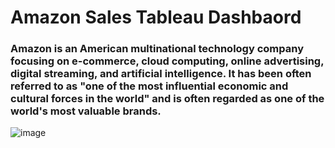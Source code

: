 # Amazon Sales Tableau Dashbaord
### Amazon is an American multinational technology company focusing on e-commerce, cloud computing, online advertising, digital streaming, and artificial intelligence. It has been often referred to as "one of the most influential economic and cultural forces in the world" and is often regarded as one of the world's most valuable brands.

![image](https://github.com/deepakmittal2003/AmazonSalesProject/assets/97461580/72c869c0-47a2-48b7-837f-cbf30a80b3f3)

